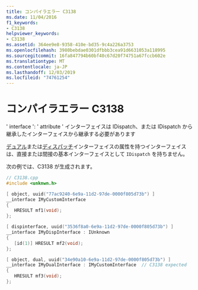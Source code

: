 ```yaml
---
title: コンパイラエラー C3138
ms.date: 11/04/2016
f1_keywords:
- C3138
helpviewer_keywords:
- C3138
ms.assetid: 364ee9e8-9358-410e-bd35-9c4a226a3753
ms.openlocfilehash: 3980bebdae0301dfbbb3cea91d6631053a118995
ms.sourcegitcommit: 16fa847794b60bf40c67d20f74751a67fccb602e
ms.translationtype: MT
ms.contentlocale: ja-JP
ms.lasthandoff: 12/03/2019
ms.locfileid: "74761254"
---
```

# <a name="compiler-error-c3138"></a>コンパイラエラー C3138

' interface ': ' attribute ' インターフェイスは IDispatch、または IDispatch から継承したインターフェイスから継承する必要があります

[デュアル](../../windows/dual.md)または[ディスパッチ](../../windows/dispinterface.md)インターフェイスの属性を持つインターフェイスは、直接または間接の基本インターフェイスとして `IDispatch` を持ちません。

次の例では、C3138 が生成されます。

```cpp
// C3138.cpp
#include <unknwn.h>

[ object, uuid("77ac9240-6e9a-11d2-97de-0000f805d73b") ]
__interface IMyCustomInterface
{
   HRESULT mf1(void);
};

[ dispinterface, uuid("3536f8a0-6e9a-11d2-97de-0000f805d73b") ]
__interface IMyDispInterface : IUnknown
{
   [id(1)] HRESULT mf2(void);
};

[ object, dual, uuid("34e90a10-6e9a-11d2-97de-0000f805d73b") ]
__interface IMyDualInterface : IMyCustomInterface  // C3138 expected
{
   HRESULT mf3(void);
};
```
